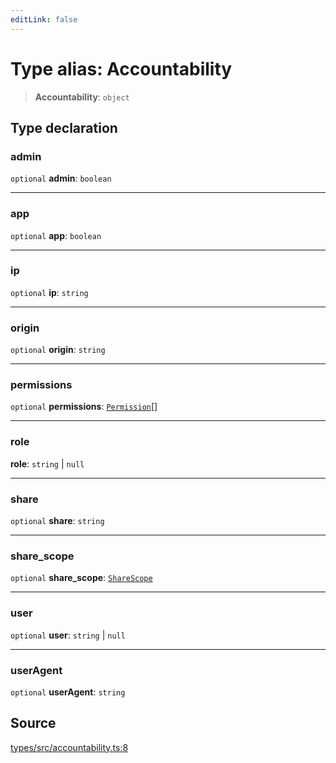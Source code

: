 ```yaml
---
editLink: false
---
```


# Type alias: Accountability

> **Accountability**: `object`

## Type declaration

### admin

`optional` **admin**: `boolean`

---

### app

`optional` **app**: `boolean`

---

### ip

`optional` **ip**: `string`

---

### origin

`optional` **origin**: `string`

---

### permissions

`optional` **permissions**: [`Permission`](type-alias.Permission.md)[]

---

### role

**role**: `string` \| `null`

---

### share

`optional` **share**: `string`

---

### share_scope

`optional` **share_scope**: [`ShareScope`](type-alias.ShareScope.md)

---

### user

`optional` **user**: `string` \| `null`

---

### userAgent

`optional` **userAgent**: `string`

## Source

[types/src/accountability.ts:8](https://github.com/directus/directus/blob/7789a6c53/packages/types/src/accountability.ts#L8)
